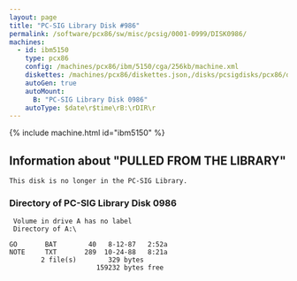 ```yaml
---
layout: page
title: "PC-SIG Library Disk #986"
permalink: /software/pcx86/sw/misc/pcsig/0001-0999/DISK0986/
machines:
  - id: ibm5150
    type: pcx86
    config: /machines/pcx86/ibm/5150/cga/256kb/machine.xml
    diskettes: /machines/pcx86/diskettes.json,/disks/pcsigdisks/pcx86/diskettes.json
    autoGen: true
    autoMount:
      B: "PC-SIG Library Disk 0986"
    autoType: $date\r$time\rB:\rDIR\r
---
```


{% include machine.html id="ibm5150" %}

## Information about "PULLED FROM THE LIBRARY"

    This disk is no longer in the PC-SIG Library.

### Directory of PC-SIG Library Disk 0986

     Volume in drive A has no label
     Directory of A:\

    GO       BAT        40   8-12-87   2:52a
    NOTE     TXT       289  10-24-88   8:21a
            2 file(s)        329 bytes
                          159232 bytes free
